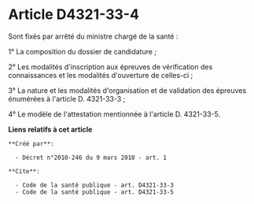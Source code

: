# Article D4321-33-4

Sont fixés par arrêté du ministre chargé de la santé : 

1° La composition du dossier de candidature ; 

2° Les modalités d'inscription aux épreuves de vérification des connaissances et les modalités d'ouverture de celles-ci ; 

3° La nature et les modalités d'organisation et de validation des épreuves énumérées à l'article D. 4321-33-3 ; 

4° Le modèle de l'attestation mentionnée à l'article D. 4321-33-5.

**Liens relatifs à cet article**

	**Créé par**:

	  - Décret n°2010-246 du 9 mars 2010 - art. 1

	**Cite**:

	  - Code de la santé publique - art. D4321-33-3
	  - Code de la santé publique - art. D4321-33-5
